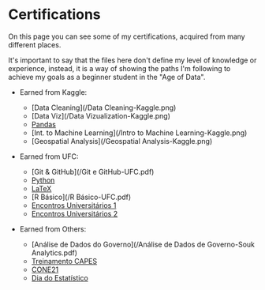 # Certifications

On this page you can see some of my certifications, acquired from many different places. 

It's important to say that the files here don't define my level of knowledge or experience, instead, it is a way of showing the paths I'm following to achieve my goals as a beginner student in the "Age of Data".

- Earned from Kaggle:
	- [Data Cleaning](/Data Cleaning-Kaggle.png)
	- [Data Viz](/Data Vizualization-Kaggle.png)
	- [Pandas](/Pandas-Kaggle.png)
	- [Int. to Machine Learning](/Intro to Machine Learning-Kaggle.png)
	- [Geospatial Analysis](/Geospatial Analysis-Kaggle.png)
	
- Earned from UFC:
	- [Git & GitHub](/Git e GitHub-UFC.pdf)
	- [Python](/Python-UFC.pdf)
	- [LaTeX](/LaTeX-UFC.pdf)
	- [R Básico](/R Básico-UFC.pdf)
	- [Encontros Universitários 1](/EU1.pdf)
	- [Encontros Universitários 2](/EU2.pdf)
	
- Earned from Others:
	- [Análise de Dados do Governo](/Análise de Dados de Governo-Souk Analytics.pdf)
	- [Treinamento CAPES](/Certificado-CAPES.pdf)
	- [CONE21](/Certificado-CONE21.pdf)
	- [Dia do Estatístico](/Certificado-CONFE22.pdf)
